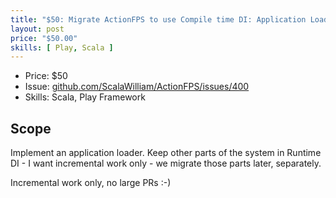 ```yaml
---
title: "$50: Migrate ActionFPS to use Compile time DI: Application Loader module"
layout: post
price: "$50.00"
skills: [ Play, Scala ]
---
```


- Price: $50
- Issue: [github.com/ScalaWilliam/ActionFPS/issues/400](https://github.com/ScalaWilliam/ActionFPS/issues/400)
- Skills: Scala, Play Framework

## Scope
Implement an application loader. Keep other parts of the system in Runtime DI - I want incremental work only - we migrate those parts later, separately.

Incremental work only, no large PRs :-)
